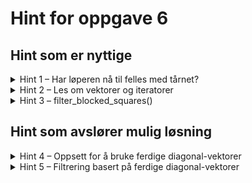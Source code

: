 # Hint for oppgave 6

## Hint som er nyttige

<details>
<summary>Hint 1 – Har løperen nå til felles med tårnet?</summary>

I likhet med tårnet kan løperen bevege seg så langt den vil i fire retninger: nordøst, nordvest, sørøst, sørvest. Trolig
kan du gjenbruke mye av den omkringliggende koden du har skrevet for tårnet, om du endrer hvilke retninger du tar med i 
betraktning.

</details>

<details>
<summary>Hint 2 – Les om vektorer og iteratorer</summary>

I likhet med i oppgave 5 kan disse to delene av workshop-teorien kan være spesielt nyttig i denne oppgaven:

* [Vec](../../doc/teori/6-vektor-og-iterator.md#vec)
* [Iteratorer](../../doc/teori/6-vektor-og-iterator.md#iteratorer)

Du kan også lese mer om `Vec` i [Rust-boka](https://doc.rust-lang.org/book/ch08-01-vectors.html) og i
[Rust-dokumentasjonen om Vec](https://doc.rust-lang.org/std/vec/struct.Vec.html).

</details>

<details>
<summary>Hint 3 – filter_blocked_squares()</summary>

Dersom du velger fremgangsmåte to, og vil filtrere en bestemt retning (det vil si, en `Vec<(u8, u8)>` som representerer
alle feltene i en bestemt himmelretning, så finnes det en nyttemetode i `square.rs` som heter `filter_blocked_squares`.

Her er et eksempel på metoden i bruk:

La oss si at vi ser på en hvit løper posisjon `A4` (`(0, 3)`), og det står en svart brikke på `D7`, og vi ser på
løperens bevegelse i nordøstlig retning:

```rust
let move_direction = vec![(1, 4), (2, 5), (3, 6), (4, 7)];
let white_pieces = empty_set!();
let black_pieces = set!["d7"];
let legal_moves = set!["b5", "c6", "d7"];
assert_eq_set!(legal_moves, move_direction.filter_blocked_squares(&white_pieces, &black_pieces))
```

</details>

## Hint som avslører mulig løsning

<details>
<summary>Hint 4 – Oppsett for å bruke ferdige diagonal-vektorer</summary>

I denne fremgangsmåten bruker vi de ferdige `get_south_east_diagonal()` og `get_north_east_diagonal()` for å opprette
vektorer med hver diagonal, som vi så må filtrere riktig. Deretter bruker vi `filter_blocked_squares()`:

```rust
let (x, y) = *position;
let se_diag = self.get_south_east_diagonal();
let ne_diag = self.get_north_east_diagonal();

let south_east: Vec<(u8, u8)> = // filtrer se_diag
let north_west: Vec<(u8, u8)> = // filtrer se_diag
let north_east: Vec<(u8, u8)> = // filtrer ne_diag
let south_west: Vec<(u8, u8)> = // filtrer ne_diag

HashSet::from_iter([south_east, north_west, north_east, south_west])
    .iter().flat_map(|v| v.filter_blocked_squares(team, rival_team)).collect()
```

</details>

<details>
<summary>Hint 5 – Filtrering basert på ferdige diagonal-vektorer</summary>

Her filtrerer vi vektorene fra `get_south_east_diagonal()` og `get_north_east_diagonal()` med `filter()` og `rev()` 
der det trenges, og filtrerer til slutt med `filter_blocked_squares()`:

```rust
let (x, y) = *position;
let se_diag = self.get_south_east_diagonal();
let ne_diag = self.get_north_east_diagonal();

let south_east: Vec<(u8, u8)> = se_diag.iter().cloned().filter(|&(new_x, new_y)| new_x > x && new_y < y).collect();
let north_west: Vec<(u8, u8)> = se_diag.iter().cloned().filter(|&(new_x, new_y)| new_x < x && new_y > y).rev().collect();
let north_east: Vec<(u8, u8)> = ne_diag.iter().cloned().filter(|&(new_x, new_y)| new_x > x && new_y > y).collect();
let south_west: Vec<(u8, u8)> = ne_diag.iter().cloned().filter(|&(new_x, new_y)| new_x < x && new_y < y).rev().collect();

HashSet::from_iter([south_east, north_west, north_east, south_west])
    .iter().flat_map(|v| v.filter_blocked_squares(team, rival_team)).collect()
```

</details>